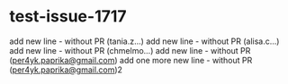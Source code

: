 # test-issue-1717
add new line - without PR (tania.z...)
add new line - without PR (alisa.c...)
add new line - without PR (chmelmo...)
add new line - without PR (per4yk.paprika@gmail.com)
add one more new line - without PR (per4yk.paprika@gmail.com)2

